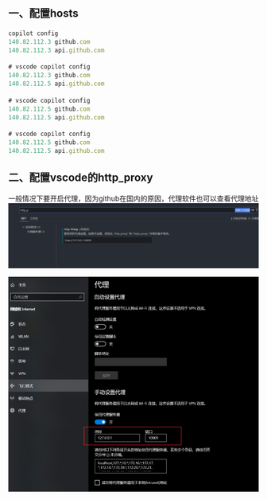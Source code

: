 ## 一、配置hosts
```javascript
copilot config
140.82.112.3 github.com
140.82.112.3 api.github.com

# vscode copilot config
140.82.112.3 github.com
140.82.112.5 api.github.com

# vscode copilot config
140.82.112.5 github.com
140.82.112.5 api.github.com

# vscode copilot config
140.82.112.5 github.com
140.82.112.5 api.github.com
```
## 二、配置vscode的http_proxy
一般情况下要开启代理，因为github在国内的原因，代理软件也可以查看代理地址
![image.png](/images/image1.png)

![image.png](/images/image2.png)
